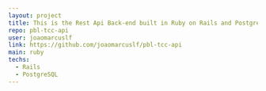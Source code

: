 ```yaml
---
layout: project
title: This is the Rest Api Back-end built in Ruby on Rails and PostgreSQL for the PBL project
repo: pbl-tcc-api
user: joaomarcuslf
link: https://github.com/joaomarcuslf/pbl-tcc-api
main: ruby
techs:
  - Rails
  - PostgreSQL
---
```

